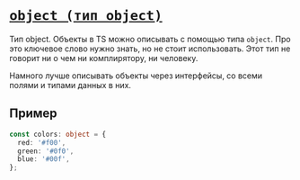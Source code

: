 # [`object (тип object)`](../index.md)

Тип object. Объекты в TS можно описывать с помощью типа `object`. Про это ключевое слово нужно знать, но не стоит использовать. Этот тип не говорит ни о чем ни комплирятору, ни человеку.

Намного лучше описывать объекты через интерфейсы, со всеми полями и типами данных в них.

## Пример

```ts
const colors: object = {
  red: '#f00',
  green: '#0f0',
  blue: '#00f',
};
```
